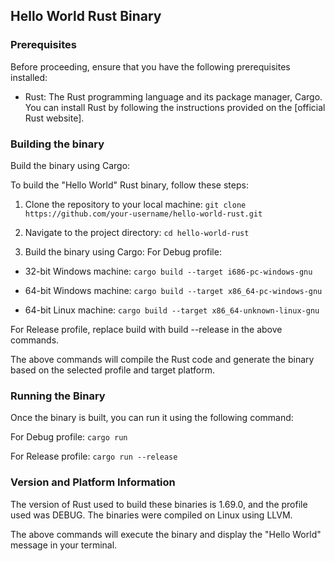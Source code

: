 ## Hello World Rust Binary


### Prerequisites

Before proceeding, ensure that you have the following prerequisites installed:
- Rust: The Rust programming language and its package manager, Cargo. You can install Rust by following the instructions provided on the [official Rust website].

### Building the binary
Build the binary using Cargo:

To build the "Hello World" Rust binary, follow these steps:

1) Clone the repository to your local machine:
```git clone https://github.com/your-username/hello-world-rust.git```

2) Navigate to the project directory:
```cd hello-world-rust```
3) Build the binary using Cargo:
For Debug profile:

- 32-bit Windows machine:
```cargo build --target i686-pc-windows-gnu```

- 64-bit Windows machine:
```cargo build --target x86_64-pc-windows-gnu```

- 64-bit Linux machine:
```cargo build --target x86_64-unknown-linux-gnu```

For Release profile, replace build with build --release in the above commands.

The above commands will compile the Rust code and generate the binary based on the selected profile and target platform.


### Running the Binary

Once the binary is built, you can run it using the following command:

For Debug profile:
```cargo run```

For Release profile:
```cargo run --release```

### Version and Platform Information

The version of Rust used to build these binaries is 1.69.0, and the profile used was DEBUG. The binaries were compiled on Linux using LLVM.

The above commands will execute the binary and display the "Hello World" message in your terminal.

